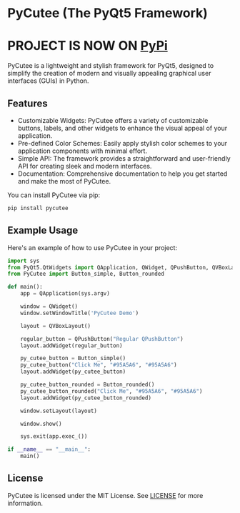 # PyCutee (The PyQt5 Framework)

# PROJECT IS NOW ON [PyPi](https://pypi.org/project/PyCutee/0.0.4/)

PyCutee is a lightweight and stylish framework for PyQt5, designed to simplify the creation of modern and visually appealing graphical user interfaces (GUIs) in Python.

## Features

- Customizable Widgets: PyCutee offers a variety of customizable buttons, labels, and other widgets to enhance the visual appeal of your application.
- Pre-defined Color Schemes: Easily apply stylish color schemes to your application components with minimal effort.
- Simple API: The framework provides a straightforward and user-friendly API for creating sleek and modern interfaces.
- Documentation: Comprehensive documentation to help you get started and make the most of PyCutee.

You can install PyCutee via pip:

```bash
pip install pycutee
```

## Example Usage

Here's an example of how to use PyCutee in your project:

```py
import sys
from PyQt5.QtWidgets import QApplication, QWidget, QPushButton, QVBoxLayout
from PyCutee import Button_simple, Button_rounded

def main():
    app = QApplication(sys.argv)

    window = QWidget()
    window.setWindowTitle('PyCutee Demo')

    layout = QVBoxLayout()

    regular_button = QPushButton("Regular QPushButton")
    layout.addWidget(regular_button)

    py_cutee_button = Button_simple()
    py_cutee_button("Click Me", "#95A5A6", "#95A5A6")
    layout.addWidget(py_cutee_button)

    py_cutee_button_rounded = Button_rounded()
    py_cutee_button_rounded("Click Me", "#95A5A6", "#95A5A6")
    layout.addWidget(py_cutee_button_rounded)

    window.setLayout(layout)

    window.show()

    sys.exit(app.exec_())

if __name__ == "__main__":
    main()
```

## License

PyCutee is licensed under the MIT License. See [LICENSE](LICENSE) for more information.
